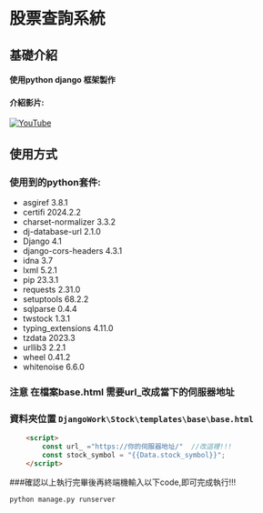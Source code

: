 # 股票查詢系統
## 基礎介紹
#### 使用python django 框架製作

 #### 介紹影片:
[![YouTube](https://img.youtube.com/vi/F4XQGUMBCLY/0.jpg)](https://www.youtube.com/watch?v=F4XQGUMBCLY)

## 使用方式
### 使用到的python套件:
* asgiref             3.8.1 
* certifi             2024.2.2
* charset-normalizer  3.3.2
* dj-database-url     2.1.0
* Django              4.1
* django-cors-headers 4.3.1
* idna                3.7
* lxml                5.2.1
* pip                 23.3.1
* requests            2.31.0
* setuptools          68.2.2
* sqlparse            0.4.4
* twstock             1.3.1
* typing_extensions   4.11.0
* tzdata              2023.3
* urllib3             2.2.1
* wheel               0.41.2
* whitenoise          6.6.0
### **注意 在檔案base.html 需要url_改成當下的伺服器地址**
### 資料夾位置 `DjangoWork\Stock\templates\base\base.html`
```html
    <script>
        const url_ ="https://你的伺服器地址/"  //改這裡!!!
        const stock_symbol = "{{Data.stock_symbol}}";
    </script>
```
###確認以上執行完畢後再終端機輸入以下code,即可完成執行!!!
```
python manage.py runserver
```

